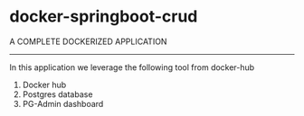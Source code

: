 # docker-springboot-crud

A COMPLETE DOCKERIZED APPLICATION
__________________________________

In this application we leverage the following tool from docker-hub

1. Docker hub
2. Postgres database
3. PG-Admin dashboard
